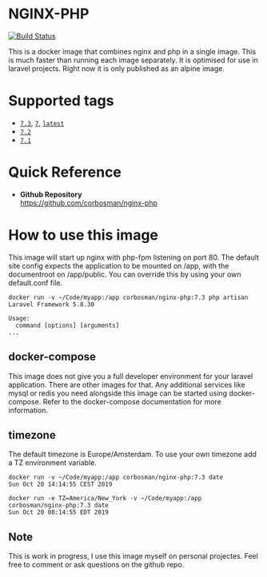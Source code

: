 
# NGINX-PHP

[![Build Status](https://travis-ci.org/corbosman/nginx-php.svg?branch=master)](https://travis-ci.org/corbosman/nginx-php)

This is a docker image that combines nginx and php in a single image. This is much faster than running each image separately. It is optimised for use in laravel projects.  Right now it is only published as an alpine image. 

# Supported tags

* <code>[7.3](https://github.com/corbosman/nginx-php/blob/master/Dockerfile)</code>, <code>[7](https://github.com/corbosman/nginx-php/blob/master/Dockerfile)</code>, <code>[latest](https://github.com/corbosman/nginx-php/blob/master/Dockerfile)</code>
* <code>[7.2](https://github.com/corbosman/nginx-php/blob/master/Dockerfile)</code>
* <code>[7.1](https://github.com/corbosman/nginx-php/blob/master/Dockerfile)</code>

# Quick Reference

* **Github Repository**<br>
  https://github.com/corbosman/nginx-php

# How to use this image

This image will start up nginx with php-fpm listening on port 80.  The default site config expects the application to be mounted on /app, with the documentroot on /app/public. You can override this by using your own default.conf file. 

```
docker run -v ~/Code/myapp:/app corbosman/nginx-php:7.3 php artisan
Laravel Framework 5.8.30

Usage:
  command [options] [arguments]
...
```

## docker-compose

This image does not give you a full developer environment for your laravel application. There are other images for that. Any additional services like mysql or redis you need alongside this image can be started using docker-compose.  Refer to the docker-compose documentation for more information. 

## timezone

The default timezone is Europe/Amsterdam. To use your own timezone add a TZ environment variable.

```
docker run -v ~/Code/myapp:/app corbosman/nginx-php:7.3 date
Sun Oct 20 14:14:55 CEST 2019
```

```
docker run -e TZ=America/New_York -v ~/Code/myapp:/app corbosman/nginx-php:7.3 date
Sun Oct 20 08:14:55 EDT 2019
```

##  Note
This is work in progress,  I use this image myself on personal projectes. Feel free to comment or ask questions on the github repo. 
